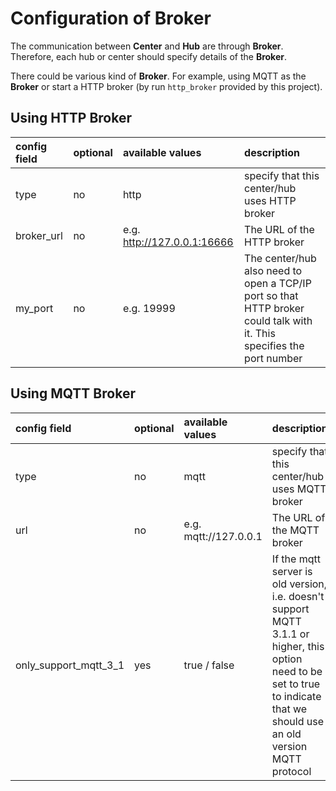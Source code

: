 # Configuration of Broker

The communication between **Center** and **Hub** are through **Broker**. Therefore, each hub or center should specify details of the **Broker**.

There could be various kind of **Broker**. For example, using MQTT as the **Broker** or start a HTTP broker (by run `http_broker` provided by this project).

## Using HTTP Broker

| config field  |   optional  |   available values  |  description |
|:----------|:------|:----------------|:--------------------------------------|
| type          |    no       |    http     | specify that this center/hub uses HTTP broker|
| broker_url    |    no       | e.g. http://127.0.0.1:16666  | The URL of the HTTP broker|
| my_port     |    no      |  e.g. 19999               | The center/hub also need to open a TCP/IP port so that HTTP broker could talk with it. This specifies the port number |

## Using MQTT Broker

| config field  |   optional  |   available values  |  description |
|:----------|:------|:----------------|:--------------------------------------|
| type          |    no       |    mqtt     | specify that this center/hub uses MQTT broker|
| url    |    no       | e.g. mqtt://127.0.0.1  | The URL of the MQTT broker|
| only_support_mqtt_3_1     |    yes      |  true / false       | If the mqtt server is old version, i.e. doesn't support MQTT 3.1.1 or higher, this option need to be set to true to indicate that we should use an old version MQTT protocol |










